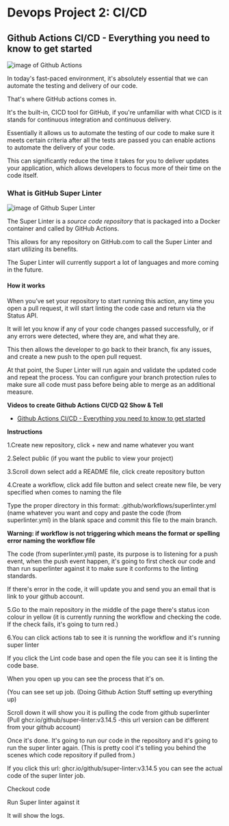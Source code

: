 # Devops Project 2: CI/CD


## Github Actions CI/CD - Everything you need to know to get started



![image of Github Actions](https://avatars.githubusercontent.com/u/44036562?s=200&v=4)



In today's fast-paced environment, it's absolutely essential that we can automate the testing and delivery of our code.

That's where GitHub actions comes in.

It's the built-in, CICD tool for GitHub, if you're unfamiliar with what CICD is it stands for continuous integration and continuous delivery.

Essentially it allows us to automate the testing of our code to make sure it meets certain criteria after all the tests are passed you can enable actions to automate the delivery of your code.

This can significantly reduce the time it takes for you to deliver updates your application, which allows developers to focus more of their time on the code itself.



### What is GitHub Super Linter



![image of Github Super Linter](https://github.blog/wp-content/uploads/2020/06/github-super-linter-white.png?w=1200)



The Super Linter is a *source code repository* that is packaged into a Docker container and called by GitHub Actions.

This allows for any repository on GitHub.com to call the Super Linter and start utilizing its benefits.

The Super Linter will currently support a lot of languages and more coming in the future.



#### How it works



When you’ve set your repository to start running this action, any time you open a pull request, it will start linting the code case and return via the Status API.

It will let you know if any of your code changes passed successfully, or if any errors were detected, where they are, and what they are.

This then allows the developer to go back to their branch, fix any issues, and create a new push to the open pull request.

At that point, the Super Linter will run again and validate the updated code and repeat the process. You can configure your branch protection rules to make sure all code must pass before being able to merge as an additional measure.



**Videos to create Github Actions CI/CD Q2 Show & Tell**

- [Github Actions CI/CD - Everything you need to know to get started](https://www.youtube.com/watch?v=mFFXuXjVgkU)

**Instructions**

  1.Create new repository, click + new and name whatever you want
  
  2.Select public (if you want the public to view your project)
  
  3.Scroll down select add a README file, click create repository button
  
  4.Create a workflow, click add file button and select create new file, be very specified when comes to naming the file
  
  Type the proper directory in this format: .github/workflows/superlinter.yml (name whatever you want and copy and paste the code (from superlinter.yml) in the blank space and commit this file to the main branch.
  
  **Warning: if workflow is not triggering which means the format or spelling error naming the workflow file**
  
  The code (from superlinter.yml) paste, its purpose is to listening for a push event, when the push event happen, it's going to first check our code and than run superlinter against it to make sure it conforms to the linting standards.
  
  If there's error in the code, it will update you and send you an email that is link to your github account.
  
  
  5.Go to the main repository in the middle of the page there's status icon colour in yellow (it is currently running the workflow and checking the code. If the check fails, it's going to turn red.)
  
  6.You can click actions tab to see it is running the workflow and it's running super linter
  
  If you click the Lint code base and open the file you can see it is linting the code base.
  
  When you open up you can see the process that it's on.
  
  (You can see set up job. (Doing Github Action Stuff setting up everything up)
  
  Scroll down it will show you it is pulling the code from github superlinter (Pull ghcr.io/github/super-linter:v3.14.5 -this url version can be different from your github account)
  
  Once it's done. It's going to run our code in the repository and it's going to run the super linter again. (This is pretty cool it's telling you behind the scenes which code repository if pulled from.)
  
  If you click this url: ghcr.io/github/super-linter:v3.14.5 you can see the actual code of the super linter job.
  
  Checkout code
  
  Run Super linter against it
  
  It will show the logs.
